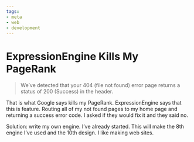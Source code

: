 ```yaml
---
tags:
- meta
- web
- development
---
```


# ExpressionEngine Kills My PageRank

> We’ve detected that your 404 (file not found) error page returns a status of 200 (Success) in the header.

That is what Google says kills my PageRank. ExpressionEngine says that this is feature. Routing all of my not found pages to my home page and returning a success error code. I asked if they would fix it and they said no.

Solution: write my own engine. I’ve already started. This will make the 8th engine I’ve used and the 10th design. I like making web sites.
